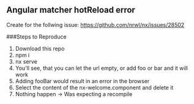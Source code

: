 ## Angular matcher hotReload error

Create for the follwing issue: https://github.com/nrwl/nx/issues/28502

###Steps to Reproduce
1. Download this repo
2. npm i
3. nx serve
4. You'll see, that you can let the url empty, or add foo or bar and it will work
5. Adding fooBar would result in an error in the browser
6. Select the content of the nx-welcome.component and delete it
7. Nothing happen -> Was expecting a recompile
